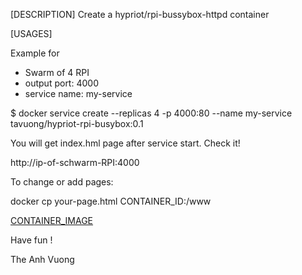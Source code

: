 [DESCRIPTION]
Create a  hypriot/rpi-bussybox-httpd container

[USAGES]

Example for 
- Swarm of 4 RPI
- output port: 4000
- service name: my-service

$ docker service create --replicas 4 -p 4000:80 --name my-service tavuong/hypriot-rpi-busybox:0.1

You will get index.hml page after service start. Check it!

http://ip-of-schwarm-RPI:4000


To change or add pages:

docker cp your-page.html CONTAINER_ID:/www

[CONTAINER_IMAGE](https://hub.docker.com/r/tavuong/hypriot-rpi-busybox/)


Have fun !

The Anh Vuong